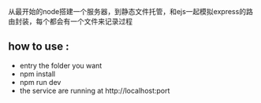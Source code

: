 从最开始的node搭建一个服务器，到静态文件托管，和ejs一起模拟express的路由封装，每个都会有一个文件来记录过程

## how to use :
   - entry the folder you want
   - npm install
   - npm run dev
   - the service are running at http://localhost:port
